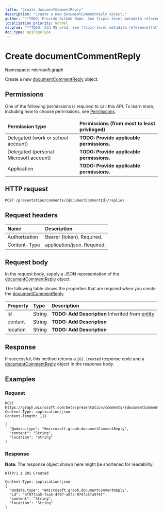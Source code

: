 ```yaml
---
title: "Create documentCommentReply"
description: "Create a new documentCommentReply object."
author: "**TODO: Provide Github Name. See [topic-level metadata reference](https://msgo.azurewebsites.net/add/document/guidelines/metadata.html#topic-level-metadata)**"
localization_priority: Normal
ms.prod: "**TODO: Add MS prod. See [topic-level metadata reference](https://msgo.azurewebsites.net/add/document/guidelines/metadata.html#topic-level-metadata)**"
doc_type: apiPageType
---
```


# Create documentCommentReply
Namespace: microsoft.graph

Create a new [documentCommentReply](../resources/documentcommentreply.md) object.

## Permissions
One of the following permissions is required to call this API. To learn more, including how to choose permissions, see [Permissions](/graph/permissions-reference).

|Permission type|Permissions (from most to least privileged)|
|:---|:---|
|Delegated (work or school account)|**TODO: Provide applicable permissions.**|
|Delegated (personal Microsoft account)|**TODO: Provide applicable permissions.**|
|Application|**TODO: Provide applicable permissions.**|

## HTTP request

<!-- {
  "blockType": "ignored"
}
-->
``` http
POST /presentation/comments/{documentCommentId}/replies
```

## Request headers
|Name|Description|
|:---|:---|
|Authorization|Bearer {token}. Required.|
|Content-Type|application/json. Required.|

## Request body
In the request body, supply a JSON representation of the [documentCommentReply](../resources/documentcommentreply.md) object.

The following table shows the properties that are required when you create the [documentCommentReply](../resources/documentcommentreply.md).

|Property|Type|Description|
|:---|:---|:---|
|id|String|**TODO: Add Description** Inherited from [entity](../resources/entity.md)|
|content|String|**TODO: Add Description**|
|location|String|**TODO: Add Description**|



## Response

If successful, this method returns a `201 Created` response code and a [documentCommentReply](../resources/documentcommentreply.md) object in the response body.

## Examples

### Request
<!-- {
  "blockType": "request",
  "name": "create_documentcommentreply_from_"
}
-->
``` http
POST https://graph.microsoft.com/beta/presentation/comments/{documentCommentId}/replies
Content-Type: application/json
Content-length: 111

{
  "@odata.type": "#microsoft.graph.documentCommentReply",
  "content": "String",
  "location": "String"
}
```


### Response
**Note:** The response object shown here might be shortened for readability.
<!-- {
  "blockType": "response",
  "truncated": true,
  "@odata.type": "microsoft.graph.documentCommentReply"
}
-->
``` http
HTTP/1.1 201 Created

Content-Type: application/json
{
  "@odata.type": "#microsoft.graph.documentCommentReply",
  "id": "4f97faa5-faa5-4f97-a5fa-974fa5fa974f",
  "content": "String",
  "location": "String"
}
```

